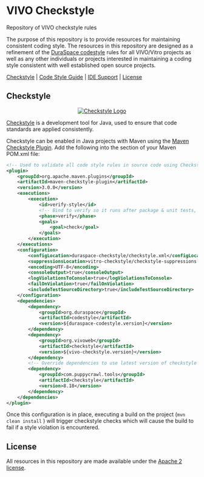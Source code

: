 # VIVO Checkstyle
Repository of VIVO checkstyle rules

The purpose of this repository is to provide resources for maintaining consistent coding style. The resources in this repository are designed as a refinement of the [DuraSpace codestyle](https://github.com/duraspace/codestyle) rules for all VIVO/Vitro projects as well as any other individuals or projects interested in maintaining a coding style consistent with well established open source projects.

[Checkstyle](#checkstyle) | [Code Style Guide](#code-style-guide) | [IDE Support](#ide-support) | [License](#license)

## Checkstyle

<p align="center">
  <a href="http://checkstyle.sourceforge.net"><img src="http://checkstyle.sourceforge.net/images/header-checkstyle-logo.png" alt="Checkstyle Logo"/></a>
</p>

[Checkstyle](https://github.com/checkstyle/checkstyle) is a development tool for Java, used to ensure that code standards are applied consistently.

Checkstyle can be enabled in Java projects with Maven using the [Maven Checkstyle Plugin](https://maven.apache.org/plugins/maven-checkstyle-plugin). Add the following into the <build><plugins> section of your Maven POM.xml file:

```xml
<!-- Used to validate all code style rules in source code using Checkstyle -->
<plugin>
    <groupId>org.apache.maven.plugins</groupId>
    <artifactId>maven-checkstyle-plugin</artifactId>
    <version>3.0.0</version>
    <executions>
        <execution>
            <id>verify-style</id>
            <!-- Bind to verify so it runs after package & unit tests, but before install -->
            <phase>verify</phase>
            <goals>
                <goal>check</goal>
            </goals>
        </execution>
    </executions>
    <configuration>
        <configLocation>duraspace-checkstyle/checkstyle.xml</configLocation>
        <suppressionsLocation>vitro-checkstyle/checkstyle-suppressions.xml</suppressionsLocation>
        <encoding>UTF-8</encoding>
        <consoleOutput>true</consoleOutput>
        <logViolationsToConsole>true</logViolationsToConsole>
        <failOnViolation>true</failOnViolation>
        <includeTestSourceDirectory>true</includeTestSourceDirectory>
    </configuration>
    <dependencies>
        <dependency>
            <groupId>org.duraspace</groupId>
            <artifactId>codestyle</artifactId>
            <version>${duraspace-codestyle.version}</version>
        </dependency>
        <dependency>
            <groupId>org.vivoweb</groupId>
            <artifactId>checkstyle</artifactId>
            <version>${vivo-checkstyle.version}</version>
        </dependency>
        <!-- Override dependencies to use latest version of checkstyle -->
        <dependency>
            <groupId>com.puppycrawl.tools</groupId>
            <artifactId>checkstyle</artifactId>
            <version>8.18</version>
        </dependency>
    </dependencies>
</plugin>
```

Once this configuration is in place, executing a build on the project  (`mvn clean install` ) will trigger checkstyle checks which will cause the build to fail if a style violation is encountered.

## License

All resources in this repository are made available under the [Apache 2 license](https://www.apache.org/licenses/LICENSE-2.0).

